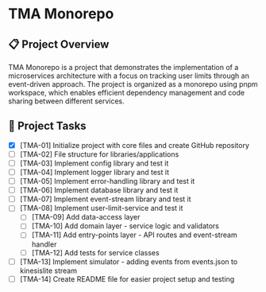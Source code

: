# TMA Monorepo

## 📋 Project Overview

TMA Monorepo is a project that demonstrates the implementation of a microservices architecture with a focus on tracking user limits through an event-driven approach. The project is organized as a monorepo using pnpm workspace, which enables efficient dependency management and code sharing between different services.

## 📝 Project Tasks

- [x] [TMA-01] Initialize project with core files and create GitHub repository
- [ ] [TMA-02] File structure for libraries/applications
- [ ] [TMA-03] Implement config library and test it
- [ ] [TMA-04] Implement logger library and test it
- [ ] [TMA-05] Implement error-handling library and test it
- [ ] [TMA-06] Implement database library and test it
- [ ] [TMA-07] Implement event-stream library and test it
- [ ] [TMA-08] Implement user-limit-service and test it
  - [ ] [TMA-09] Add data-access layer
  - [ ] [TMA-10] Add domain layer - service logic and validators
  - [ ] [TMA-11] Add entry-points layer - API routes and event-stream handler
  - [ ] [TMA-12] Add tests for service classes
- [ ] [TMA-13] Implement simulator - adding events from events.json to kinesislite stream
- [ ] [TMA-14] Create README file for easier project setup and testing
